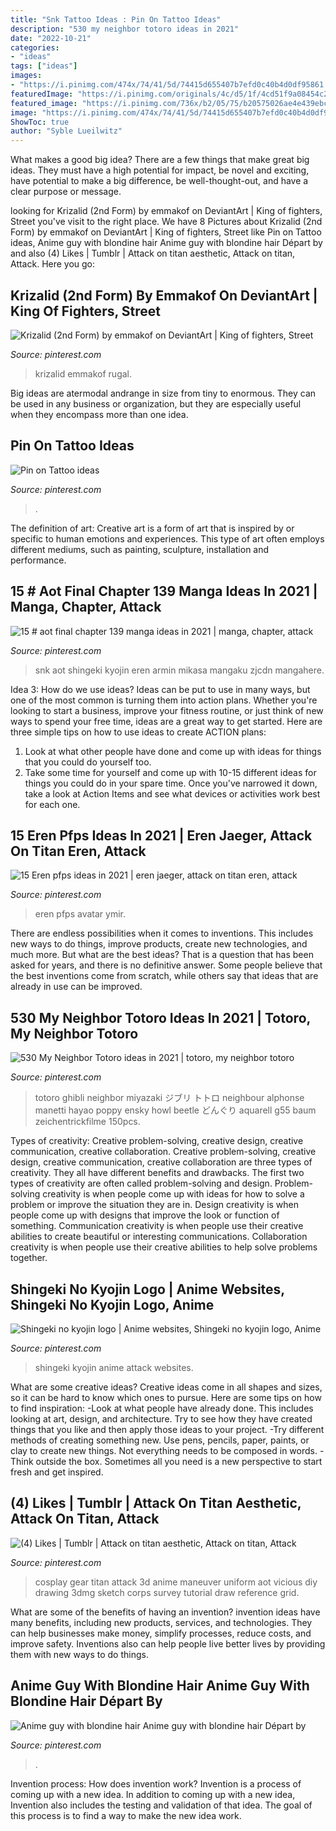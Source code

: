 ```yaml
---
title: "Snk Tattoo Ideas : Pin On Tattoo Ideas"
description: "530 my neighbor totoro ideas in 2021"
date: "2022-10-21"
categories:
- "ideas"
tags: ["ideas"]
images:
- "https://i.pinimg.com/474x/74/41/5d/74415d655407b7efd0c40b4d0df95861.jpg"
featuredImage: "https://i.pinimg.com/originals/4c/d5/1f/4cd51f9a08454c2965b65c1055190b84.jpg"
featured_image: "https://i.pinimg.com/736x/b2/05/75/b20575026ae4e439ebc7818c5791196f--mr-big-king-of-fighters.jpg"
image: "https://i.pinimg.com/474x/74/41/5d/74415d655407b7efd0c40b4d0df95861.jpg"
ShowToc: true
author: "Syble Lueilwitz"
---
```



What makes a good big idea?
There are a few things that make great big ideas. They must have a high potential for impact, be novel and exciting, have potential to make a big difference, be well-thought-out, and have a clear purpose or message.

	

		
looking for Krizalid (2nd Form) by emmakof on DeviantArt | King of fighters, Street you've visit to the right place. We have 8 Pictures about Krizalid (2nd Form) by emmakof on DeviantArt | King of fighters, Street like Pin on Tattoo ideas, Anime guy with blondine hair Anime guy with blondine hair Départ by and also (4) Likes | Tumblr | Attack on titan aesthetic, Attack on titan, Attack. Here you go:
		
    
## Krizalid (2nd Form) By Emmakof On DeviantArt | King Of Fighters, Street

<img loading=lazy src="https://i.pinimg.com/originals/e2/20/97/e220977d43909b14b3d8d2efea429cb5.jpg" onerror="this.onerror=null;this.src='https://tse1.mm.bing.net/th?id=OIP.2QqNQNGKkn9tdAKPbslzsAHaJ9&amp;pid=15.1';" alt="Krizalid (2nd Form) by emmakof on DeviantArt | King of fighters, Street">

_Source: pinterest.com_

>krizalid emmakof rugal. 

	

Big ideas are atermodal andrange in size from tiny to enormous. They can be used in any business or organization, but they are especially useful when they encompass more than one idea. 

    
## Pin On Tattoo Ideas

<img loading=lazy src="https://i.pinimg.com/736x/b2/05/75/b20575026ae4e439ebc7818c5791196f--mr-big-king-of-fighters.jpg" onerror="this.onerror=null;this.src='https://tse2.mm.bing.net/th?id=OIP.ohWnNxpUDj0GQYPmFfWK6QAAAA&amp;pid=15.1';" alt="Pin on Tattoo ideas">

_Source: pinterest.com_

>. 

	

The definition of art:
Creative art is a form of art that is inspired by or specific to human emotions and experiences. This type of art often employs different mediums, such as painting, sculpture, installation and performance.

    
## 15 # Aot Final Chapter 139 Manga Ideas In 2021 | Manga, Chapter, Attack

<img loading=lazy src="https://i.pinimg.com/474x/d3/7b/a7/d37ba769ca8cc8ece61dcda77af1424e.jpg" onerror="this.onerror=null;this.src='https://tse4.mm.bing.net/th?id=OIP.Iahl9uLZmxDOX4z5BC59GQAAAA&amp;pid=15.1';" alt="15 # aot final chapter 139 manga ideas in 2021 | manga, chapter, attack">

_Source: pinterest.com_

>snk aot shingeki kyojin eren armin mikasa mangaku zjcdn mangahere. 

	

Idea 3: How do we use ideas?
Ideas can be put to use in many ways, but one of the most common is turning them into action plans. Whether you're looking to start a business, improve your fitness routine, or just think of new ways to spend your free time, ideas are a great way to get started. Here are three simple tips on how to use ideas to create ACTION plans:
1. Look at what other people have done and come up with ideas for things that you could do yourself too.
2. Take some time for yourself and come up with 10-15 different ideas for things you could do in your spare time. Once you've narrowed it down, take a look at Action Items and see what devices or activities work best for each one.

    
## 15 Eren Pfps Ideas In 2021 | Eren Jaeger, Attack On Titan Eren, Attack

<img loading=lazy src="https://i.pinimg.com/474x/74/41/5d/74415d655407b7efd0c40b4d0df95861.jpg" onerror="this.onerror=null;this.src='https://tse4.mm.bing.net/th?id=OIP.1omewF1JnLR9XI0PM0eadQAAAA&amp;pid=15.1';" alt="15 Eren pfps ideas in 2021 | eren jaeger, attack on titan eren, attack">

_Source: pinterest.com_

>eren pfps avatar ymir. 

	

There are endless possibilities when it comes to inventions. This includes new ways to do things, improve products, create new technologies, and much more. But what are the best ideas? That is a question that has been asked for years, and there is no definitive answer. Some people believe that the best inventions come from scratch, while others say that ideas that are already in use can be improved.

    
## 530 My Neighbor Totoro Ideas In 2021 | Totoro, My Neighbor Totoro

<img loading=lazy src="https://i.pinimg.com/474x/95/f5/90/95f5903656880c996601ef2c9b613a7d.jpg" onerror="this.onerror=null;this.src='https://tse1.mm.bing.net/th?id=OIP.F7PbB8aRm8VBJw9uQD0DtQAAAA&amp;pid=15.1';" alt="530 My Neighbor Totoro ideas in 2021 | totoro, my neighbor totoro">

_Source: pinterest.com_

>totoro ghibli neighbor miyazaki ジブリ トトロ neighbour alphonse manetti hayao poppy ensky howl beetle どんぐり aquarell g55 baum zeichentrickfilme 150pcs. 

	

Types of creativity: Creative problem-solving, creative design, creative communication, creative collaboration.
Creative problem-solving, creative design, creative communication, creative collaboration are three types of creativity. They all have different benefits and drawbacks. The first two types of creativity are often called problem-solving and design. Problem-solving creativity is when people come up with ideas for how to solve a problem or improve the situation they are in. Design creativity is when people come up with designs that improve the look or function of something. Communication creativity is when people use their creative abilities to create beautiful or interesting communications. Collaboration creativity is when people use their creative abilities to help solve problems together.

    
## Shingeki No Kyojin Logo | Anime Websites, Shingeki No Kyojin Logo, Anime

<img loading=lazy src="https://i.pinimg.com/originals/4e/f8/14/4ef814485b9702f8ced8eddb0a4e9d14.jpg" onerror="this.onerror=null;this.src='https://tse1.mm.bing.net/th?id=OIP.wuJuhHEYFgKbAp4eS9USWAHaHa&amp;pid=15.1';" alt="Shingeki no kyojin logo | Anime websites, Shingeki no kyojin logo, Anime">

_Source: pinterest.com_

>shingeki kyojin anime attack websites. 

	

What are some creative ideas?
Creative ideas come in all shapes and sizes, so it can be hard to know which ones to pursue. Here are some tips on how to find inspiration: 
-Look at what people have already done. This includes looking at art, design, and architecture. Try to see how they have created things that you like and then apply those ideas to your project. 
-Try different methods of creating something new. Use pens, pencils, paper, paints, or clay to create new things. Not everything needs to be composed in words. 
-Think outside the box. Sometimes all you need is a new perspective to start fresh and get inspired.

    
## (4) Likes | Tumblr | Attack On Titan Aesthetic, Attack On Titan, Attack

<img loading=lazy src="https://i.pinimg.com/736x/c0/b6/29/c0b6291c0d6d00e3b0b46d62b6263d4d--cosplay-tips-cosplay-ideas.jpg" onerror="this.onerror=null;this.src='https://tse3.mm.bing.net/th?id=OIP.ZmEZMFoA0VlcddjsWGz56wHaEO&amp;pid=15.1';" alt="(4) Likes | Tumblr | Attack on titan aesthetic, Attack on titan, Attack">

_Source: pinterest.com_

>cosplay gear titan attack 3d anime maneuver uniform aot vicious diy drawing 3dmg sketch corps survey tutorial draw reference grid. 

	

What are some of the benefits of having an invention?
invention ideas have many benefits, including new products, services, and technologies. They can help businesses make money, simplify processes, reduce costs, and improve safety. Inventions also can help people live better lives by providing them with new ways to do things.

    
## Anime Guy With Blondine Hair Anime Guy With Blondine Hair Départ By

<img loading=lazy src="https://i.pinimg.com/originals/4c/d5/1f/4cd51f9a08454c2965b65c1055190b84.jpg" onerror="this.onerror=null;this.src='https://tse4.mm.bing.net/th?id=OIP.yetOxVY5HD8FroyKYyS9fgAAAA&amp;pid=15.1';" alt="Anime guy with blondine hair Anime guy with blondine hair Départ by">

_Source: pinterest.com_

>. 

	

Invention process: How does invention work?
Invention is a process of coming up with a new idea. In addition to coming up with a new idea, Invention also includes the testing and validation of that idea. The goal of this process is to find a way to make the new idea work.


